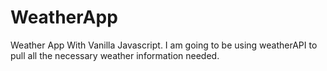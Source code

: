 # WeatherApp
Weather App With Vanilla Javascript. I am going to be using weatherAPI to pull all the necessary weather information needed.  
